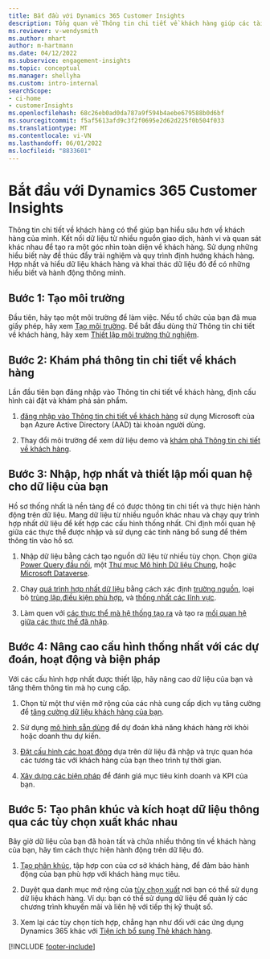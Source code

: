 ```yaml
---
title: Bắt đầu với Dynamics 365 Customer Insights
description: Tổng quan về Thông tin chi tiết về khách hàng giúp các tài nguyên bắt đầu nhanh chóng.
ms.reviewer: v-wendysmith
ms.author: mhart
author: m-hartmann
ms.date: 04/12/2022
ms.subservice: engagement-insights
ms.topic: conceptual
ms.manager: shellyha
ms.custom: intro-internal
searchScope:
- ci-home
- customerInsights
ms.openlocfilehash: 68c26eb0ad0da787a9f594b4aebe679588b0d6bf
ms.sourcegitcommit: f5af5613afd9c3f2f0695e2d62d225f0b504f033
ms.translationtype: MT
ms.contentlocale: vi-VN
ms.lasthandoff: 06/01/2022
ms.locfileid: "8833601"
---
```

# <a name="get-started-with-dynamics-365-customer-insights"></a>Bắt đầu với Dynamics 365 Customer Insights

Thông tin chi tiết về khách hàng có thể giúp bạn hiểu sâu hơn về khách hàng của mình. Kết nối dữ liệu từ nhiều nguồn giao dịch, hành vi và quan sát khác nhau để tạo ra một góc nhìn toàn diện về khách hàng. Sử dụng những hiểu biết này để thúc đẩy trải nghiệm và quy trình định hướng khách hàng. Hợp nhất và hiểu dữ liệu khách hàng và khai thác dữ liệu đó để có những hiểu biết và hành động thông minh.

## <a name="step-1-create-an-environment"></a>Bước 1: Tạo môi trường

Đầu tiên, hãy tạo một môi trường để làm việc. Nếu tổ chức của bạn đã mua giấy phép, hãy xem [Tạo môi trường](create-environment.md). Để bắt đầu dùng thử Thông tin chi tiết về khách hàng, hãy xem [Thiết lập môi trường thử nghiệm](trial-signup.md).

## <a name="step-2-explore-customer-insights"></a>Bước 2: Khám phá thông tin chi tiết về khách hàng

Lần đầu tiên bạn đăng nhập vào Thông tin chi tiết về khách hàng, định cấu hình cài đặt và khám phá sản phẩm.

1. [đăng nhập vào Thông tin chi tiết về khách hàng](https://home.ci.ai.dynamics.com) sử dụng Microsoft của bạn Azure Active Directory (AAD) tài khoản người dùng.

1. Thay đổi môi trường để xem dữ liệu demo và [khám phá Thông tin chi tiết về khách hàng](home.md).

## <a name="step-3-ingest-unify-and-set-up-relationships-for-your-data"></a>Bước 3: Nhập, hợp nhất và thiết lập mối quan hệ cho dữ liệu của bạn

Hồ sơ thống nhất là nền tảng để có được thông tin chi tiết và thực hiện hành động trên dữ liệu. Mang dữ liệu từ nhiều nguồn khác nhau và chạy quy trình hợp nhất dữ liệu để kết hợp các cấu hình thống nhất. Chỉ định mối quan hệ giữa các thực thể được nhập và sử dụng các tính năng bổ sung để thêm thông tin vào hồ sơ.

1. Nhập dữ liệu bằng cách tạo nguồn dữ liệu từ nhiều tùy chọn. Chọn giữa [Power Query đầu nối](connect-power-query.md), một [Thư mục Mô hình Dữ liệu Chung](connect-common-data-model.md), hoặc [Microsoft Dataverse](connect-dataverse-managed-lake.md).

1. Chạy [quá trình hợp nhất dữ liệu](data-unification.md) bằng cách xác định [trường nguồn](map-entities.md), loại bỏ [trùng lặp](remove-duplicates.md),[điều kiện phù hợp](match-entities.md), và [thống nhất các lĩnh vực](merge-entities.md).

1. Làm quen với [các thực thể mà hệ thống tạo ra](entities.md) và tạo ra [mối quan hệ giữa các thực thể đã nhập](relationships.md).

## <a name="step-4-enhance-unified-profiles-with-predictions-activities-and-measures"></a>Bước 4: Nâng cao cấu hình thống nhất với các dự đoán, hoạt động và biện pháp

Với các cấu hình hợp nhất được thiết lập, hãy nâng cao dữ liệu của bạn và tăng thêm thông tin mà họ cung cấp.

1. Chọn từ một thư viện mở rộng của các nhà cung cấp dịch vụ tăng cường để [tăng cường dữ liệu khách hàng của bạn](enrichment-hub.md).

1. Sử dụng [mô hình sẵn dùng](predictions-overview.md) để dự đoán khả năng khách hàng rời khỏi hoặc doanh thu dự kiến.

1. [Đặt cấu hình các hoạt động](activities.md) dựa trên dữ liệu đã nhập và trực quan hóa các tương tác với khách hàng của bạn theo trình tự thời gian.

1. [Xây dựng các biện pháp](measures.md) để đánh giá mục tiêu kinh doanh và KPI của bạn.

## <a name="step-5-create-segments-and-activate-data-through-various-export-options"></a>Bước 5: Tạo phân khúc và kích hoạt dữ liệu thông qua các tùy chọn xuất khác nhau

Bây giờ dữ liệu của bạn đã hoàn tất và chứa nhiều thông tin về khách hàng của bạn, hãy tìm cách thực hiện hành động trên dữ liệu đó.

1. [Tạo phân khúc](segments.md), tập hợp con của cơ sở khách hàng, để đảm bảo hành động của bạn phù hợp với khách hàng mục tiêu.

1. Duyệt qua danh mục mở rộng của [tùy chọn xuất](export-destinations.md) nơi bạn có thể sử dụng dữ liệu khách hàng. Ví dụ: bạn có thể sử dụng dữ liệu để quản lý các chương trình khuyến mãi và liên hệ với tiếp thị kỹ thuật số.

1. Xem lại các tùy chọn tích hợp, chẳng hạn như đối với các ứng dụng Dynamics 365 khác với [Tiện ích bổ sung Thẻ khách hàng](customer-card-add-in.md).  


[!INCLUDE [footer-include](includes/footer-banner.md)]
